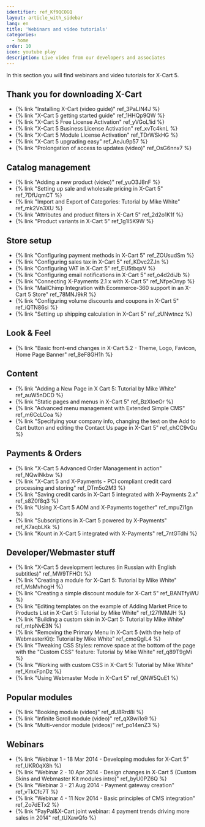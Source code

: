 ```yaml
---
identifier: ref_Kf9QCOGQ
layout: article_with_sidebar
lang: en
title: 'Webinars and video tutorials'
categories:
  - home
order: 10
icon: youtube play
description: Live video from our developers and associates
---
```



In this section you will find webinars and video tutorials for X-Cart 5.

## Thank you for downloading X-Cart

*   {% link "Installing X-Cart (video guide)" ref_3PaLIN4J %}
*   {% link "X-Cart 5 getting started guide" ref_1HHQp9QW %}
*   {% link "X-Cart 5 Free License Activation" ref_yVGoL1id %}
*   {% link "X-Cart 5 Business License Activation" ref_xvTc4knL %}
*   {% link "X-Cart 5 Module License Activation" ref_TDrWSkHG %}
*   {% link "X-Cart 5 upgrading easy" ref_AeJu9p57 %}
*   {% link "Prolongation of access to updates (video)" ref_OsG6nnx7 %}

## Catalog management

*   {% link "Adding a new product (video)" ref_yuO3J8nF %}
*   {% link "Setting up sale and wholesale pricing in X-Cart 5" ref_7DfUqmCT %}
*   {% link "Import and Export of Categories: Tutorial by Mike White" ref_mk2Vn3XU %}
*   {% link "Attributes and product filters in X-Cart 5" ref_2d2o1K1f %}
*   {% link "Product variants in X-Cart 5" ref_1g1l5K9W %}

## Store setup

*   {% link "Configuring payment methods in X-Cart 5" ref_ZOUsudSm %}
*   {% link "Configuring sales tax in X-Cart 5" ref_KDvc2ZJn %}
*   {% link "Configuring VAT in X-Cart 5" ref_EU5tbqxV %}
*   {% link "Configuring email notifications in X-Cart 5" ref_o4d2diJb %}
*   {% link "Connecting X-Payments 2.1 x with X-Cart 5" ref_NfpeOnyp %}
*   {% link "MailChimp Integration with Ecommerce-360 support in an X-Cart 5 Store" ref_78MNJ9kR %}
*   {% link "Configuring volume discounts and coupons in X-Cart 5" ref_iQTN86si %}
*   {% link "Setting up shipping calculation in X-Cart 5" ref_zUNwtncz %}

## Look & Feel

*   {% link "Basic front-end changes in X-Cart 5.2 - Theme, Logo, Favicon, Home Page Banner" ref_8eF8GH1h %}

## Content

*   {% link "Adding a New Page in X Cart 5: Tutorial by Mike White" ref_auW5nDCD %}
*   {% link "Static pages and menus in X-Cart 5" ref_BzXIoeOr %}
*   {% link "Advanced menu management with Extended Simple CMS" ref_m6CcLCoa %}
*   {% link "Specifying your company info, changing the text on the Add to Cart button and editing the Contact Us page in X-Cart 5" ref_chCC9vGu %}

## Payments & Orders

*   {% link "X-Cart 5 Advanced Order Management in action" ref_NQwlNkbw %}
*   {% link "X-Cart 5 and X-Payments - PCI compliant credit card processing and storing" ref_DTm5o2M3 %}
*   {% link "Saving credit cards in X-Cart 5 integrated with X-Payments 2.x" ref_s8Z0f8q3 %}
*   {% link "Using X-Cart 5 AOM and X-Payments together" ref_mpuZi1gn %}
*   {% link "Subscriptions in X-Cart 5 powered by X-Payments" ref_K7aqbLKk %}
*   {% link "Kount in X-Cart 5 integrated with X-Payments" ref_7ntGTdhi %}

## Developer/Webmaster stuff

*   {% link "X-Cart 5 development lectures (in Russian with English subtitles)" ref_MW9TFHOt %}
*   {% link "Creating a module for X-Cart 5: Tutorial by Mike White" ref_MsMvhogH %}
*   {% link "Creating a simple discount module for X-Cart 5" ref_BANTfyWU %}
*   {% link "Editing templates on the example of Adding Market Price to Products List in X-Сart 5: Tutorial by Mike White" ref_t27fMMJH %}
*   {% link "Building a custom skin in X-Cart 5: Tutorial by Mike White" ref_mtpNvE3N %}
*   {% link "Removing the Primary Menu In X-Cart 5 (with the help of WebmasterKit): Tutorial by Mike White" ref_cmoQglL4 %}
*   {% link "Tweaking CSS Styles: remove space at the bottom of the page with the "Custom CSS" feature: Tutorial by Mike White" ref_q89T9gMi %}
*   {% link "Working with custom CSS in X-Cart 5: Tutorial by Mike White" ref_KmxFpnDz %}
*   {% link "Using Webmaster Mode in X-Cart 5" ref_QNW5QuE1 %}

## Popular modules

*   {% link "Booking module (video)" ref_dU8Rrd8i %}
*   {% link "Infinite Scroll module (video)" ref_qX8wi1o9 %}
*   {% link "Multi-vendor module (videos)" ref_po14enZ3 %}

## Webinars

*   {% link "Webinar 1 - 18 Mar 2014 - Developing modules for X-Cart 5" ref_UKR0qX8h %}
*   {% link "Webinar 2 - 10 Apr 2014 - Design changes in X-Cart 5 (Custom Skins and Webmaster Kit modules intro)" ref_byU0PZ6Q %}
*   {% link "Webinar 3 - 21 Aug 2014 - Payment gateway creation" ref_vTkCfc7T %}
*   {% link "Webinar 4 - 11 Nov 2014 - Basic principles of CMS integration" ref_Zo7dETx2 %}
*   {% link "PayPal&X-Cart joint webinar: 4 payment trends driving more sales in 2014" ref_tUXawQfo %}